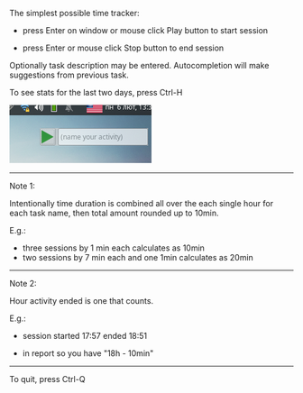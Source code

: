 The simplest possible time tracker:

- press Enter on window or mouse click Play button to start session

- press Enter or mouse click Stop button to end session

Optionally task description may be entered. Autocompletion will make suggestions from previous task.

To see stats for the last two days, press Ctrl-H

![Screenshot](images/eltime.png)

---
Note 1:

Intentionally time duration is combined all over the each single hour for each task name, then total amount rounded up to 10min.

E.g.:
- three sessions by 1 min each calculates as 10min
- two sessions by 7 min each and one 1min calculates as 20min

---
Note 2: 

Hour activity ended is one that counts.

E.g.:

- session started 17:57 ended 18:51

- in report so you have "18h - 10min"

---
To quit, press Ctrl-Q
